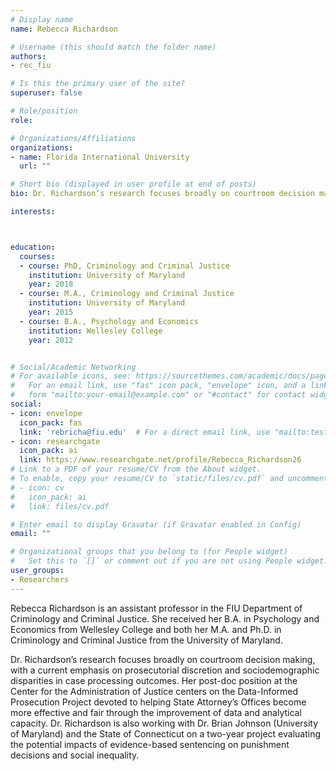 ```yaml
---
# Display name
name: Rebecca Richardson

# Username (this should match the folder name)
authors:
- rec_fiu

# Is this the primary user of the site?
superuser: false

# Role/position
role:

# Organizations/Affiliations
organizations:
- name: Florida International University
  url: ""

# Short bio (displayed in user profile at end of posts)
bio: Dr. Richardson’s research focuses broadly on courtroom decision making, with a current emphasis on prosecutorial discretion and sociodemographic disparities in case processing outcomes.

interests:



education:
  courses:
  - course: PhD, Criminology and Criminal Justice
    institution: University of Maryland
    year: 2018
  - course: M.A., Criminology and Criminal Justice 
    institution: University of Maryland
    year: 2015
  - course: B.A., Psychology and Economics
    institution: Wellesley College
    year: 2012


# Social/Academic Networking
# For available icons, see: https://sourcethemes.com/academic/docs/page-builder/#icons
#   For an email link, use "fas" icon pack, "envelope" icon, and a link in the
#   form "mailto:your-email@example.com" or "#contact" for contact widget.
social:
- icon: envelope
  icon_pack: fas
  link: 'rebricha@fiu.edu'  # For a direct email link, use "mailto:test@example.org".
- icon: researchgate
  icon_pack: ai
  link: https://www.researchgate.net/profile/Rebecca_Richardson26
# Link to a PDF of your resume/CV from the About widget.
# To enable, copy your resume/CV to `static/files/cv.pdf` and uncomment the lines below.
# - icon: cv
#   icon_pack: ai
#   link: files/cv.pdf

# Enter email to display Gravatar (if Gravatar enabled in Config)
email: ""

# Organizational groups that you belong to (for People widget)
#   Set this to `[]` or comment out if you are not using People widget.
user_groups:
- Researchers
---
```


Rebecca Richardson is an assistant professor in the FIU Department of Criminology and Criminal Justice. She received her B.A. in Psychology and Economics from Wellesley College and both her M.A. and Ph.D. in Criminology and Criminal Justice from the University of Maryland.

Dr. Richardson’s research focuses broadly on courtroom decision making, with a current emphasis on prosecutorial discretion and sociodemographic disparities in case processing outcomes. Her post-doc position at the Center for the Administration of Justice centers on the Data-Informed Prosecution Project devoted to helping State Attorney’s Offices become more effective and fair through the improvement of data and analytical capacity. Dr. Richardson is also working with Dr. Brian Johnson (University of Maryland) and the State of Connecticut on a two-year project evaluating the potential impacts of evidence-based sentencing on punishment decisions and social inequality.
